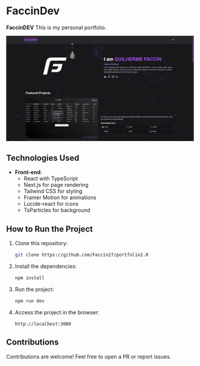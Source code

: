 # FaccinDev

**FaccinDEV** This is my personal portfolio.

<img src="./public/image.png" alt="Homepage" width="600"/>


## Technologies Used

- **Front-end**:
  - React with TypeScript
  - Next.js for page rendering
  - Tailwind CSS for styling
  - Framer Motion for animations
  - Lucide-react for icons
  - TsParticles for background

## How to Run the Project

1. Clone this repository:

   ```bash
   git clone https://github.com/Faccin27/portfolio2.0


2. Install the dependencies:

   ```bash
   npm install
   ```

3. Run the project:

   ```bash
   npm run dev
   ```

4. Access the project in the browser:
   ```
   http://localhost:3000
   ```

## Contributions

Contributions are welcome! Feel free to open a PR or report issues.

